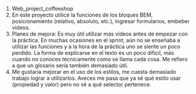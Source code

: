 1. Web_project_coffeeshop
2. En este proyecto utilicé la funciones de los bloques BEM, posicionamiento (relativo, absoluto, etc.), ingresar formularios, embeber videos.
3. Planes de mejora: Es muy útil utilizar más videos antes de empezar con la práctica. En muchas ocasiones en el sprint, aún no se enseñaba a utilizar las funciones y a la hora de la práctica uno se siente un poco perdido.
   La forma de explicarse en el texto es un poco dificil, más cuando no conoces técnicamente como se llama cada cosa. Me refiero a que un glosario sería también demasiado útil.
4. Me gustaría mejorar en el uso de los estilos, me cuesta demasiado trabajo lograr a utilizarlos. Aveces me pasa que ya sé qué estilo usar (propiedad y valor) pero no sé a qué selector pertenece.
